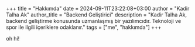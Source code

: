 +++
title = "Hakkımda"
date = 2024-09-11T23:22:08+03:00
author = "Kadir Talha Ak"
author_title = "Backend Geliştirici"
description = "Kadir Talha Ak, backend geliştirme konusunda uzmanlaşmış bir yazılımcıdır. Teknoloji ve spor ile ilgili içeriklere odaklanır."
tags = ["me", "hakkımda"]
+++

oh hi!